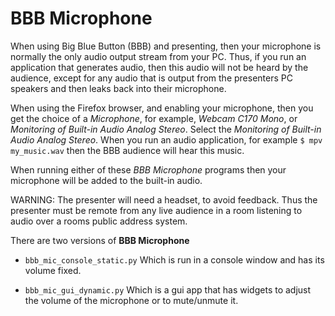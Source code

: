 # BBB Microphone

When using Big Blue Button (BBB) and presenting, then your microphone is 
normally the only audio output stream from your PC. Thus, if you run an application that 
generates audio, then this audio will not be heard by the audience, except for any audio 
that is output from the presenters PC speakers and then leaks back 
into their microphone.

When using the Firefox browser, and enabling your microphone, then you get 
the choice of a *Microphone*, for example, *Webcam C170 Mono*, or *Monitoring of Built-in Audio Analog Stereo*. Select the
*Monitoring of Built-in Audio Analog Stereo*. When you run an audio application, for example `$ mpv my_music.wav` then the BBB
audience will hear this music.

When running either of these *BBB Microphone* programs then your microphone will be 
added to the built-in audio.

WARNING: The presenter will need a headset, to avoid feedback. Thus the 
presenter must be remote from any live audience in a room listening to audio over a
rooms public address system.

There are two versions of **BBB Microphone**

* `bbb_mic_console_static.py` Which is run in a console window and has its volume fixed.

* `bbb_mic_gui_dynamic.py` Which is a gui app that has widgets to adjust the volume of the microphone or to mute/unmute it.
